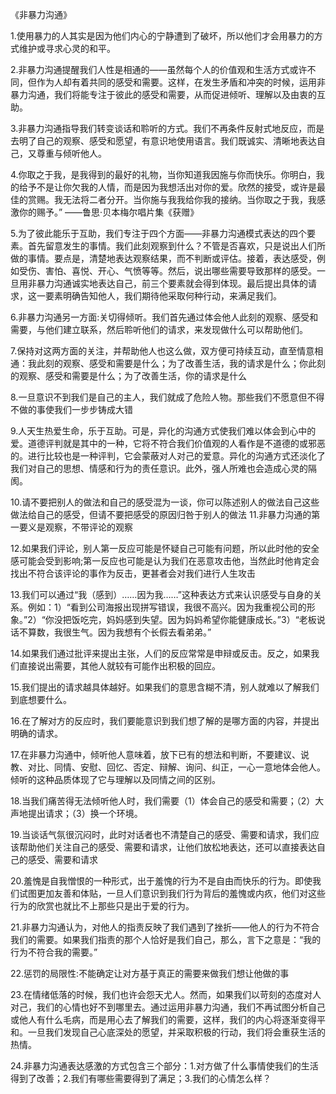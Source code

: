 《非暴力沟通》

1.使用暴力的人其实是因为他们内心的宁静遭到了破坏，所以他们才会用暴力的方式维护或寻求心灵的和平。

2.非暴力沟通提醒我们人性是相通的——虽然每个人的价值观和生活方式或许不同，但作为人却有着共同的感受和需要。这样，在发生矛盾和冲突的时候，运用非暴力沟通，我们将能专注于彼此的感受和需要，从而促进倾听、理解以及由衷的互助。

3.非暴力沟通指导我们转变谈话和聆听的方式。我们不再条件反射式地反应，而是去明了自己的观察、感受和愿望，有意识地使用语言。我们既诚实、清晰地表达自己，又尊重与倾听他人。

4.你取之于我，是我得到的最好的礼物，当你知道我因施与你而快乐。你明白，我的给予不是让你欠我的人情，而是因为我想活出对你的爱。欣然的接受，或许是最佳的赏赐。我无法将二者分开。当你施与我我给你我的接纳。当你取之于我，我感激你的赐予。”  ——鲁思·贝本梅尔唱片集《获赠》

5.为了彼此能乐于互助，我们专注于四个方面——非暴力沟通模式表达的四个要素。首先留意发生的事情。我们此刻观察到什么？不管是否喜欢，只是说出人们所做的事情。要点是，清楚地表达观察结果，而不判断或评估。接着，表达感受，例如受伤、害怕、喜悦、开心、气愤等等。然后，说出哪些需要导致那样的感受。一旦用非暴力沟通诚实地表达自己，前三个要素就会得到体现。最后提出具体的请求，这一要素明确告知他人，我们期待他采取何种行动，来满足我们。

6.非暴力沟通另一方面:关切得倾听。我们首先通过体会他人此刻的观察、感受和需要，与他们建立联系，然后聆听他们的请求，来发现做什么可以帮助他们。

7.保持对这两方面的关注，并帮助他人也这么做，双方便可持续互动，直至情意相通：我此刻的观察、感受和需要是什么；为了改善生活，我的请求是什么；你此刻的观察、感受和需要是什么；为了改善生活，你的请求是什么

8.一旦意识不到我们是自己的主人，我们就成了危险人物。那些我们不愿意但不得不做的事使我们一步步铸成大错

9.人天生热爱生命，乐于互助。可是，异化的沟通方式使我们难以体会到心中的爱。道德评判就是其中的一种，它将不符合我们价值观的人看作是不道德的或邪恶的。进行比较也是一种评判，它会蒙蔽对人对己的爱意。异化的沟通方式还淡化了我们对自己的思想、情感和行为的责任意识。此外，强人所难也会造成心灵的隔阂。

10.请不要把别人的做法和自己的感受混为一谈，你可以陈述别人的做法自己这些做法给自己的感受，但请不要把感受的原因归咎于别人的做法
11.非暴力沟通的第一要义是观察，不带评论的观察

12.如果我们评论，别人第一反应可能是怀疑自己可能有问题，所以此时他的安全感可能会受到影响;第一反应也可能是认为我们在恶意攻击他，当然此时他肯定会找出不符合该评论的事作为反击，更甚者会对我们进行人生攻击

13.我们可以通过“我（感到）……因为我……”这种表达方式来认识感受与自身的关系。例如：1）“看到公司海报出现拼写错误，我很不高兴。因为我重视公司的形象。”2）“你没把饭吃完，妈妈感到失望。因为妈妈希望你能健康成长。”3）“老板说话不算数，我很生气。因为我想有个长假去看弟弟。”

14.如果我们通过批评来提出主张，人们的反应常常是申辩或反击。反之，如果我们直接说出需要，其他人就较有可能作出积极的回应。

15.我们提出的请求越具体越好。如果我们的意思含糊不清，别人就难以了解我们到底想要什么。

16.在了解对方的反应时，我们要能意识到我们想了解的是哪方面的内容，并提出明确的请求。

17.在非暴力沟通中，倾听他人意味着，放下已有的想法和判断，不要建议、说教、对比、同情、安慰、回忆、否定、辩解、询问、纠正，一心一意地体会他人。倾听的这种品质体现了它与理解以及同情之间的区别。

18.当我们痛苦得无法倾听他人时，我们需要（1）体会自己的感受和需要；（2）大声地提出请求；（3）换一个环境。

19.当谈话气氛很沉闷时，此时对话者也不清楚自己的感受、需要和请求，我们应该帮助他们关注自己的感受、需要和请求，让他们放松地表达，还可以直接表达自己的感受、需要和请求

20.羞愧是自我憎恨的一种形式，出于羞愧的行为不是自由而快乐的行为。即使我们试图更加友善和体贴，一旦人们意识到我们行为背后的羞愧或内疚，他们对这些行为的欣赏也就比不上那些只是出于爱的行为。

21.非暴力沟通认为，对他人的指责反映了我们遇到了挫折——他人的行为不符合我们的需要。如果我们指责的那个人恰好是我们自己，那么，言下之意是：“我的行为不符合我的需要。”

22.惩罚的局限性:不能确定让对方基于真正的需要来做我们想让他做的事

23.在情绪低落的时候，我们也许会怨天尤人。然而，如果我们以苛刻的态度对人对己，我们的心情也好不到哪里去。通过运用非暴力沟通，我们不再试图分析自己或他人有什么毛病，而是用心去了解我们的需要，这样，我们的内心将逐渐变得平和。一旦我们发现自己心底深处的愿望，并采取积极的行动，我们将会重获生活的热情。

24.非暴力沟通表达感激的方式包含三个部分：1.对方做了什么事情使我们的生活得到了改善；2.我们有哪些需要得到了满足；3.我们的心情怎么样？
